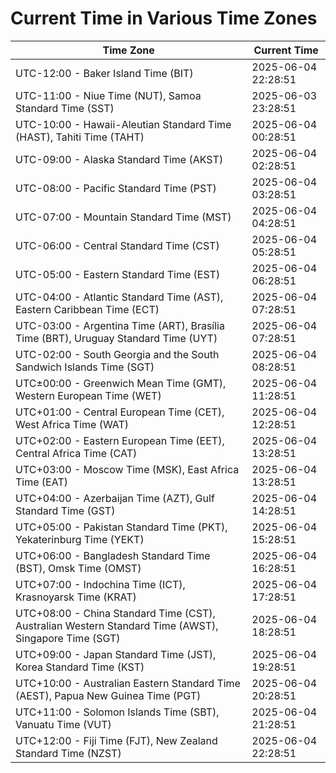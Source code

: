 # Current Time in Various Time Zones

| Time Zone | Current Time |
|-----------|--------------|
| UTC-12:00 - Baker Island Time (BIT) | 2025-06-04 22:28:51 |
| UTC-11:00 - Niue Time (NUT), Samoa Standard Time (SST) | 2025-06-03 23:28:51 |
| UTC-10:00 - Hawaii-Aleutian Standard Time (HAST), Tahiti Time (TAHT) | 2025-06-04 00:28:51 |
| UTC-09:00 - Alaska Standard Time (AKST) | 2025-06-04 02:28:51 |
| UTC-08:00 - Pacific Standard Time (PST) | 2025-06-04 03:28:51 |
| UTC-07:00 - Mountain Standard Time (MST) | 2025-06-04 04:28:51 |
| UTC-06:00 - Central Standard Time (CST) | 2025-06-04 05:28:51 |
| UTC-05:00 - Eastern Standard Time (EST) | 2025-06-04 06:28:51 |
| UTC-04:00 - Atlantic Standard Time (AST), Eastern Caribbean Time (ECT) | 2025-06-04 07:28:51 |
| UTC-03:00 - Argentina Time (ART), Brasília Time (BRT), Uruguay Standard Time (UYT) | 2025-06-04 07:28:51 |
| UTC-02:00 - South Georgia and the South Sandwich Islands Time (SGT) | 2025-06-04 08:28:51 |
| UTC±00:00 - Greenwich Mean Time (GMT), Western European Time (WET) | 2025-06-04 11:28:51 |
| UTC+01:00 - Central European Time (CET), West Africa Time (WAT) | 2025-06-04 12:28:51 |
| UTC+02:00 - Eastern European Time (EET), Central Africa Time (CAT) | 2025-06-04 13:28:51 |
| UTC+03:00 - Moscow Time (MSK), East Africa Time (EAT) | 2025-06-04 13:28:51 |
| UTC+04:00 - Azerbaijan Time (AZT), Gulf Standard Time (GST) | 2025-06-04 14:28:51 |
| UTC+05:00 - Pakistan Standard Time (PKT), Yekaterinburg Time (YEKT) | 2025-06-04 15:28:51 |
| UTC+06:00 - Bangladesh Standard Time (BST), Omsk Time (OMST) | 2025-06-04 16:28:51 |
| UTC+07:00 - Indochina Time (ICT), Krasnoyarsk Time (KRAT) | 2025-06-04 17:28:51 |
| UTC+08:00 - China Standard Time (CST), Australian Western Standard Time (AWST), Singapore Time (SGT) | 2025-06-04 18:28:51 |
| UTC+09:00 - Japan Standard Time (JST), Korea Standard Time (KST) | 2025-06-04 19:28:51 |
| UTC+10:00 - Australian Eastern Standard Time (AEST), Papua New Guinea Time (PGT) | 2025-06-04 20:28:51 |
| UTC+11:00 - Solomon Islands Time (SBT), Vanuatu Time (VUT) | 2025-06-04 21:28:51 |
| UTC+12:00 - Fiji Time (FJT), New Zealand Standard Time (NZST) | 2025-06-04 22:28:51 |
